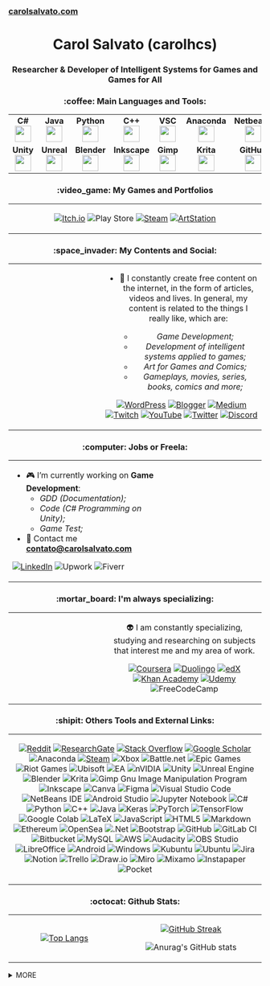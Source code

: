 ### [carolsalvato.com](https://carolsalvato.com)
<h1 align="center">Carol Salvato (carolhcs) </h1>
<h3 align="center">Researcher & Developer of Intelligent Systems for Games and Games for All</h3>

<!-- ----------------------------------------------------------------------------------------------------------------------------- -->

<h3 align="center">:coffee: Main Languages and Tools:</h3>

<table width="320px" align="center">
    <tbody>
        <tr valign="top">
            <td width="80px" align="center">
            <span><strong>C#</strong></span><br>
            <img height="32px" src="https://cdn.jsdelivr.net/gh/devicons/devicon/icons/csharp/csharp-original.svg">
            </td>
            <td width="80px" align="center">
            <span><strong>Java</strong></span><br>
            <img height="32" src="https://cdn.jsdelivr.net/gh/devicons/devicon/icons/java/java-original.svg">
            </td>
            <td width="80px" align="center">
            <span><strong>Python</strong></span><br>
            <img height="32" src="https://cdn.jsdelivr.net/gh/devicons/devicon/icons/python/python-original.svg">
            </td>
            <td width="80px" align="center">
            <span><strong>C++</strong></span><br>
            <img height="32px" src="https://cdn.jsdelivr.net/gh/devicons/devicon/icons/cplusplus/cplusplus-original.svg">
            </td>
	    <td width="80px" align="center">
            <span><strong>VSC</strong></span><br>
            <img height="32px" src="https://cdn.jsdelivr.net/gh/devicons/devicon/icons/vscode/vscode-original.svg">
	    </td>
	    <td width="80px" align="center">
            <span><strong>Anaconda</strong></span><br>
            <img height="32px" src="https://cdn.jsdelivr.net/gh/devicons/devicon/icons/anaconda/anaconda-original.svg">
	    </td>
	    <td width="80px" align="center">
            <span><strong>Netbeans</strong></span><br>
            <img height="32px" src="https://upload.wikimedia.org/wikipedia/commons/9/98/Apache_NetBeans_Logo.svg">
	    </td>
        </tr>
        <tr valign="top">
            <td width="80px" align="center">
            <span><strong>Unity</strong></span><br>
            <img height="32px" src="https://cdn.jsdelivr.net/gh/devicons/devicon/icons/unity/unity-original.svg">
            </td>
            <td width="80px" align="center">
            <span><strong>Unreal</strong></span><br>
            <img height="32px" src="https://cdn.jsdelivr.net/gh/devicons/devicon/icons/unrealengine/unrealengine-original.svg">
            </td>
            <td width="80px" align="center">
            <span><strong>Blender</strong></span><br>
            <img height="32px" src="https://cdn.jsdelivr.net/gh/devicons/devicon/icons/blender/blender-original.svg">
	    </td>
	    <td width="80px" align="center">
            <span><strong>Inkscape</strong></span><br>
            <img height="32px" src="https://cdn.jsdelivr.net/gh/devicons/devicon/icons/inkscape/inkscape-original.svg">
            </td>
            <td width="80px" align="center">
            <span><strong>Gimp</strong></span><br>
            <img height="32px" src="https://cdn.jsdelivr.net/gh/devicons/devicon/icons/gimp/gimp-original.svg">
            </td>
	    <td width="80px" align="center">
            <span><strong>Krita</strong></span><br>
            <img height="32px" src="https://upload.wikimedia.org/wikipedia/commons/6/63/Krita_Application_Logo.svg">
	    </td>
	    <td width="80px" align="center">
            <span><strong>GitHub</strong></span><br>
            <img height="32px" src="https://cdn.jsdelivr.net/gh/devicons/devicon/icons/github/github-original.svg">
	    </td>
        </tr>
    </tbody>
</table>

<!-- ----------------------------------------------------------------------------------------------------------------------------- -->

<h3 align="center">:video_game: My Games and Portfolios</h3>
<table width="500px" align="center">
<tbody>
<tr>
<td width="900px" align="center">

[![Itch.io](https://img.shields.io/badge/Itch-%23FF0B34.svg?style=for-the-badge&logo=Itch.io&logoColor=white)](https://carolsalvato.itch.io/)
![Play Store](https://img.shields.io/badge/Google_Play-414141?style=for-the-badge&logo=google-play&logoColor=white)
[![Steam](https://img.shields.io/badge/steam-%23000000.svg?style=for-the-badge&logo=steam&logoColor=white)](https://steamcommunity.com/id/carolhcs/)
[![ArtStation](https://img.shields.io/badge/ArtStation-13AFF0.svg?style=for-the-badge&logo=ArtStation&logoColor=white)](https://carolsalvato.artstation.com/)

</td>
</tr>
<tbody>
</table>

<!-- ----------------------------------------------------------------------------------------------------------------------------- -->
<!-- https://github.com/Ileriayo/markdown-badges  ou https://home.aveek.io/GitHub-Profile-Badges/-->

<h3 align="center">:space_invader: My Contents and Social:</h3>
<table width="500px" align="center">
<tbody>
<tr>
<td width="400px" align="center">

</td>
<td width="500px" align="center">

- :octopus: I constantly create free content on the internet, in the form of articles, videos and lives. In general, my content is related to the things I really like, which are:

  - *Game Development;*
  - *Development of intelligent systems applied to games;*
  - *Art for Games and Comics;*
  - *Gameplays, movies, series, books, comics and more;*

[![WordPress](https://img.shields.io/badge/CarolSalvato-%23117AC9.svg?style=for-the-badge&logo=WordPress&logoColor=white)](https://carolsalvato.com/)
[![Blogger](https://img.shields.io/badge/Blogger-FF5722?style=for-the-badge&logo=blogger&logoColor=white)](https://algamecode.blogspot.com/)
[![Medium](https://img.shields.io/badge/Medium-12100E?style=for-the-badge&logo=medium&logoColor=white)](https://medium.com/@carolhcs)
[![Twitch](https://img.shields.io/badge/Twitch-%239146FF.svg?style=for-the-badge&logo=Twitch&logoColor=white)](https://www.twitch.tv/carolsalvato)
[![YouTube](https://img.shields.io/badge/YouTube-%23FF0000.svg?style=for-the-badge&logo=YouTube&logoColor=white)](https://www.youtube.com/channel/UCvQvcK1CaBJULBCEUYoUyLA)
[![Twitter](https://img.shields.io/badge/Twitter-%231DA1F2.svg?style=for-the-badge&logo=Twitter&logoColor=white)](https://twitter.com/carol_HCS)
[![Discord](https://img.shields.io/badge/CarolSalvato-%237289DA.svg?style=for-the-badge&logo=discord&logoColor=white)](https://discord.gg/ZCxeZbaZCF)

</td>
</tr>
<tbody>
</table>


<!-- ----------------------------------------------------------------------------------------------------------------------------- -->

<h3 align="center">:computer: Jobs or Freela:</h3>
<table width="500px" align="center">
<tbody>
<tr>
<td width="400px">

- :video_game: I’m currently working on **Game Development**:
  - *GDD (Documentation);*
  - *Code (C# Programming on Unity);*
  - *Game Test;*
- :e-mail: Contact me **[contato@carolsalvato.com](https://algamecode.blogspot.com/)**

[![LinkedIn](https://img.shields.io/badge/linkedin-%230077B5.svg?style=for-the-badge&logo=linkedin&logoColor=white)](https://www.linkedin.com/in/h%C3%A9llen-caroline-salvato-23702191/)
![Upwork](https://img.shields.io/badge/UpWork-6FDA44?style=for-the-badge&logo=Upwork&logoColor=white)
![Fiverr](https://img.shields.io/badge/fiverr-1DBF73?style=for-the-badge&logo=fiverr&logoColor=white)

</td>

<td width="500px" align="center">

</td>

</tr>
<tbody>
</table>

<!-- ------------------------------------------------------------------------------------------------------------------------------------------------- -->

<h3 align="center">:mortar_board: I'm always specializing:</h3>
<table width="500px" align="center">
<tbody>
<tr>
<td width="400px" align="center">

</td>
<td width="500px" align="center">

:alien: I am constantly specializing, studying and researching on subjects that interest me and my area of work.

[![Coursera](https://img.shields.io/badge/Coursera-%230056D2.svg?style=for-the-badge&logo=Coursera&logoColor=white)](https://www.coursera.org/user/cd9b5d4d4de4cb9f348e6d485bdaeb9b)
[![Duolingo](https://img.shields.io/badge/Duolingo-%234DC730.svg?style=for-the-badge&logo=Duolingo&logoColor=white)](https://www.duolingo.com/profile/carolhcs)
[![edX](https://img.shields.io/badge/edX-%2302262B.svg?style=for-the-badge&logo=edX&logoColor=white)](https://profile.edx.org/u/carolhcs)
[![Khan Academy](https://img.shields.io/badge/KhanAcademy-%2314BF96.svg?style=for-the-badge&logo=KhanAcademy&logoColor=white)](http://www.khanacademy.org/profile/carolhcs)
[![Udemy](https://img.shields.io/badge/Udemy-A435F0?style=for-the-badge&logo=Udemy&logoColor=white)](https://www.udemy.com/user/hellen-caroline-salvato/)
![FreeCodeCamp](https://img.shields.io/badge/Freecodecamp-%23123.svg?&style=for-the-badge&logo=freecodecamp&logoColor=green)

</td>
</tr>
<tbody>
</table>


<!-- ----------------------------------------------------------------------------------------------------------------------------- -->
<!-- https://github.com/Ileriayo/markdown-badges  ou https://home.aveek.io/GitHub-Profile-Badges/-->

<h3 align="center">:shipit: Others Tools and External Links:</h3>
<table width="500px" align="center">
<tbody>
<tr>
<td width="900px" align="center">

[![Reddit](https://img.shields.io/badge/Reddit-%23FF4500.svg?style=for-the-badge&logo=Reddit&logoColor=white)](https://www.reddit.com/user/carolhcs0)
[![ResearchGate](https://img.shields.io/badge/ResearchGate-00CCBB?style=for-the-badge&logo=ResearchGate&logoColor=white)](https://www.researchgate.net/profile/Hellen-Caroline-Salvato)
[![Stack Overflow](https://img.shields.io/badge/-Stackoverflow-FE7A16?style=for-the-badge&logo=stack-overflow&logoColor=white)](https://stackoverflow.com/users/10236383/carolhcs)
[![Google Scholar](https://img.shields.io/badge/Google%20Scholar-4285F4.svg?style=for-the-badge&logo=Google-Scholar&logoColor=white)](https://scholar.google.com.br/citations?user=3BWvD3oAAAAJ&hl=pt-BR)
![Anaconda](https://img.shields.io/badge/Anaconda-%2344A833.svg?style=for-the-badge&logo=anaconda&logoColor=white)
[![Steam](https://img.shields.io/badge/steam-%23000000.svg?style=for-the-badge&logo=steam&logoColor=white)](https://steamcommunity.com/id/carolhcs/)
![Xbox](https://img.shields.io/badge/xbox-%23107C10.svg?style=for-the-badge&logo=xbox&logoColor=white)
![Battle.net](https://img.shields.io/badge/battle.net-%2300AEFF.svg?style=for-the-badge&logo=battle.net&logoColor=white)
![Epic Games](https://img.shields.io/badge/epicgames-%23313131.svg?style=for-the-badge&logo=epicgames&logoColor=white)
![Riot Games](https://img.shields.io/badge/riotgames-D32936.svg?style=for-the-badge&logo=riotgames&logoColor=white)
![Ubisoft](https://img.shields.io/badge/Ubisoft-%23F5F5F5.svg?style=for-the-badge&logo=Ubisoft&logoColor=black)
![EA](https://img.shields.io/badge/ea-%23000000.svg?style=for-the-badge&logo=ea&logoColor=white)
![nVIDIA](https://img.shields.io/badge/nVIDIA-%2376B900.svg?style=for-the-badge&logo=nVIDIA&logoColor=white)
![Unity](https://img.shields.io/badge/unity-%23000000.svg?style=for-the-badge&logo=unity&logoColor=white)
![Unreal Engine](https://img.shields.io/badge/unrealengine-%23313131.svg?style=for-the-badge&logo=unrealengine&logoColor=white)
![Blender](https://img.shields.io/badge/blender-%23F5792A.svg?style=for-the-badge&logo=blender&logoColor=white)
![Krita](https://img.shields.io/badge/Krita-203759?style=for-the-badge&logo=krita&logoColor=EEF37B)
![Gimp Gnu Image Manipulation Program](https://img.shields.io/badge/Gimp-657D8B?style=for-the-badge&logo=gimp&logoColor=FFFFFF)
![Inkscape](https://img.shields.io/badge/Inkscape-e0e0e0?style=for-the-badge&logo=inkscape&logoColor=080A13)
![Canva](https://img.shields.io/badge/Canva-%2300C4CC.svg?style=for-the-badge&logo=Canva&logoColor=white)
![Figma](https://img.shields.io/badge/figma-%23F24E1E.svg?style=for-the-badge&logo=figma&logoColor=white)
![Visual Studio Code](https://img.shields.io/badge/Visual%20Studio%20Code-0078d7.svg?style=for-the-badge&logo=visual-studio-code&logoColor=white)
![NetBeans IDE](https://img.shields.io/badge/NetBeansIDE-1B6AC6.svg?style=for-the-badge&logo=apache-netbeans-ide&logoColor=white)
![Android Studio](https://img.shields.io/badge/Android%20Studio-3DDC84.svg?style=for-the-badge&logo=android-studio&logoColor=white)
![Jupyter Notebook](https://img.shields.io/badge/jupyter-%23FA0F00.svg?style=for-the-badge&logo=jupyter&logoColor=white)
![C#](https://img.shields.io/badge/c%23-%23239120.svg?style=for-the-badge&logo=c-sharp&logoColor=white)	
![Python](https://img.shields.io/badge/python-3670A0?style=for-the-badge&logo=python&logoColor=ffdd54)
![C++](https://img.shields.io/badge/c++-%2300599C.svg?style=for-the-badge&logo=c%2B%2B&logoColor=white)
![Java](https://img.shields.io/badge/java-%23ED8B00.svg?style=for-the-badge&logo=java&logoColor=white)
![Keras](https://img.shields.io/badge/Keras-%23D00000.svg?style=for-the-badge&logo=Keras&logoColor=white)
![PyTorch](https://img.shields.io/badge/PyTorch-%23EE4C2C.svg?style=for-the-badge&logo=PyTorch&logoColor=white)
![TensorFlow](https://img.shields.io/badge/TensorFlow-%23FF6F00.svg?style=for-the-badge&logo=TensorFlow&logoColor=white)
![Google Colab](https://img.shields.io/badge/Google%20Colab-F9AB00.svg?style=for-the-badge&logo=Google-Colab&logoColor=white)
![LaTeX](https://img.shields.io/badge/latex-%23008080.svg?style=for-the-badge&logo=latex&logoColor=white)
![JavaScript](https://img.shields.io/badge/javascript-%23323330.svg?style=for-the-badge&logo=javascript&logoColor=%23F7DF1E)
![HTML5](https://img.shields.io/badge/html5-%23E34F26.svg?style=for-the-badge&logo=html5&logoColor=white)
![Markdown](https://img.shields.io/badge/markdown-%23000000.svg?style=for-the-badge&logo=markdown&logoColor=white)
![Ethereum](https://img.shields.io/badge/Ethereum-3C3C3D?style=for-the-badge&logo=Ethereum&logoColor=white)
![OpenSea](https://img.shields.io/badge/OpenSea-%232081E2.svg?style=for-the-badge&logo=opensea&logoColor=white)
![.Net](https://img.shields.io/badge/.NET-5C2D91?style=for-the-badge&logo=.net&logoColor=white)
![Bootstrap](https://img.shields.io/badge/bootstrap-%23563D7C.svg?style=for-the-badge&logo=bootstrap&logoColor=white)
![GitHub](https://img.shields.io/badge/github-%23121011.svg?style=for-the-badge&logo=github&logoColor=white)
![GitLab CI](https://img.shields.io/badge/gitlab%20ci-%23181717.svg?style=for-the-badge&logo=gitlab&logoColor=white)
![Bitbucket](https://img.shields.io/badge/bitbucket-%230047B3.svg?style=for-the-badge&logo=bitbucket&logoColor=white)
![MySQL](https://img.shields.io/badge/mysql-%2300f.svg?style=for-the-badge&logo=mysql&logoColor=white)
![AWS](https://img.shields.io/badge/AWS-%23FF9900.svg?style=for-the-badge&logo=amazon-aws&logoColor=white)
![Audacity](https://img.shields.io/badge/Audacity-0000CC?style=for-the-badge&logo=audacity&logoColor=white)
![OBS Studio](https://img.shields.io/badge/OBS%20Studio-302E31.svg?style=for-the-badge&logo=OBS-Studio&logoColor=white)
![LibreOffice](https://img.shields.io/badge/LibreOffice-%2318A303?style=for-the-badge&logo=LibreOffice&logoColor=white)
![Android](https://img.shields.io/badge/Android-3DDC84?style=for-the-badge&logo=android&logoColor=white)
![Windows](https://img.shields.io/badge/Windows-0078D6?style=for-the-badge&logo=windows&logoColor=white)
![Kubuntu](https://img.shields.io/badge/-KUbuntu-%230079C1?style=for-the-badge&logo=kubuntu&logoColor=white)
![Ubuntu](https://img.shields.io/badge/Ubuntu-E95420?style=for-the-badge&logo=ubuntu&logoColor=white)
![Jira](https://img.shields.io/badge/jira-%230A0FFF.svg?style=for-the-badge&logo=jira&logoColor=white)
![Notion](https://img.shields.io/badge/Notion-%23000000.svg?style=for-the-badge&logo=notion&logoColor=white)
![Trello](https://img.shields.io/badge/Trello-%23026AA7.svg?style=for-the-badge&logo=Trello&logoColor=white)
![Draw.io](https://img.shields.io/badge/draw.io-F08705.svg?style=for-the-badge&logo=diagramsdotnet&logoColor=white)
![Miro](https://img.shields.io/badge/Miro-050038.svg?style=for-the-badge&logo=Miro&logoColor=white)
![Mixamo](https://img.shields.io/badge/Mixamo-FF0000.svg?style=for-the-badge&logo=Adobe&logoColor=white)
![Instapaper](https://img.shields.io/badge/Instapaper-1F1F1F.svg?style=for-the-badge&logo=Instapaper&logoColor=white)
![Pocket](https://img.shields.io/badge/Pocket-EF3F56.svg?style=for-the-badge&logo=Pocket&logoColor=white)
	
</td>
</tr>
<tbody>
</table>

<!-- ----------------------------------------------------------------------------------------------------------------------------- -->

<h3 align="center">:octocat: Github Stats:</h3>
<table width="900px" align="center">
<tbody>
<tr>
<td width="400px" align="center">

[![Top Langs](https://github-readme-stats.vercel.app/api/top-langs/?username=carolhcs&langs_count=10&theme=midnight-purple)](https://github.com/anuraghazra/github-readme-stats)

</td>

<td width="500px" align="center">
			
[![GitHub Streak](https://github-readme-streak-stats.herokuapp.com?user=carolhcs&theme=midnight-purple)](https://git.io/streak-stats)
			
![Anurag's GitHub stats](https://github-readme-stats.vercel.app/api?username=carolhcs&theme=midnight-purple&show_icons=true)
			
</td>
</tr>
<tbody>
</table>

<!-- ----------------------------------------------------------------------------------------------------------------------------- -->

<details><summary>MORE</summary>
<h3 align="left">Connect with me:</h3>
<p>
<p align="left">
<a href="https://twitter.com/carol_hcs" target="blank"><img align="center" src="https://cdn.jsdelivr.net/npm/simple-icons@3.0.1/icons/twitter.svg" alt="carol_hcs" height="30" width="40" /></a>
<a href="https://linkedin.com/in/héllen-caroline-salvato-23702191" target="blank"><img align="center" src="https://cdn.jsdelivr.net/npm/simple-icons@3.0.1/icons/linkedin.svg" alt="héllen-caroline-salvato-23702191" height="30" width="40" /></a>
<a href="https://fb.com/algamecode" target="blank"><img align="center" src="https://cdn.jsdelivr.net/npm/simple-icons@3.0.1/icons/facebook.svg" alt="algamecode" height="30" width="40" /></a>
<a href="https://instagram.com/carol.hcs" target="blank"><img align="center" src="https://cdn.jsdelivr.net/npm/simple-icons@3.0.1/icons/instagram.svg" alt="carol.hcs" height="30" width="40" /></a>
<a href="https://medium.com/@carolhcs" target="blank"><img align="center" src="https://cdn.jsdelivr.net/npm/simple-icons@3.0.1/icons/medium.svg" alt="@carolhcs" height="30" width="40" /></a>
<a href="https://www.youtube.com/channel/UCvQvcK1CaBJULBCEUYoUyLA" target="blank"><img align="center" src="https://cdn.jsdelivr.net/npm/simple-icons@3.0.1/icons/youtube.svg" alt="carol salvato" height="30" width="40" /></a>
</p>
<h3 align="left">Credits and References:</h3>
<p>

[Awesome GitHub Profile README](https://github.com/abhisheknaiidu/awesome-github-profile-readme)

[Emojis](https://gist.github.com/rxaviers/7360908)

[Badges](https://github.com/Ileriayo/markdown-badges)

[Badges](https://home.aveek.io/GitHub-Profile-Badges/)

[Sintaxe básica de escrita e formatação no GitHub](https://docs.github.com/pt/get-started/writing-on-github/getting-started-with-writing-and-formatting-on-github/basic-writing-and-formatting-syntax)

</p>
</p>
</details>



<!-- 
<p align="left"> <a href="https://github.com/ryo-ma/github-profile-trophy"><img src="https://github-profile-trophy.vercel.app/?username=carolhcs" alt="carolhcs" /></a> </p> -->
<!--
<a href="https://developer.android.com" target="_blank"> <img src="https://raw.githubusercontent.com/devicons/devicon/master/icons/android/android-original.svg" alt="android" width="40" height="40"/> </a>
<a href="https://www.w3schools.com/cpp/" target="_blank"> <img src="https://raw.githubusercontent.com/devicons/devicon/master/icons/cplusplus/cplusplus-original.svg" alt="cplusplus" width="40" height="40"/> </a>
<a href="https://www.w3schools.com/css/" target="_blank"> <img src="https://raw.githubusercontent.com/devicons/devicon/master/icons/css3/css3-original.svg" alt="css3" width="40" height="40"/> </a> 
<a href="https://www.w3.org/html/" target="_blank"> <img src="https://raw.githubusercontent.com/devicons/devicon/master/icons/html5/html5-original.svg" alt="html5" width="40" height="40"/> </a> 
<a href="https://developer.mozilla.org/en-US/docs/Web/JavaScript" target="_blank"> <img src="https://github.com/hussainweb/hussainweb/blob/main/icons/javascript.png?raw=true" alt="javascript" width="40" height="40"/> </a>
<a href="https://unrealengine.com/" target="_blank"> <img src="https://raw.githubusercontent.com/kenangundogan/fontisto/036b7eca71aab1bef8e6a0518f7329f13ed62f6b/icons/svg/brand/unreal-engine.svg" alt="unreal" width="40" height="40"/> </a>
<a href="https://pytorch.org/" target="_blank"> <img src="https://www.vectorlogo.zone/logos/pytorch/pytorch-icon.svg" alt="pytorch" width="40" height="40"/> </a> 

<a href="https://github.com/sponsors/terrytangyuan"><img src="https://img.shields.io/badge/Sponsors--_.svg?style=social&logo=github&logoColor=EA4AAA" alt="Sponsors"></a>
<p align="left"><a href="https://twitter.com/carol_hcs" target="blank"><img src="https://img.shields.io/twitter/follow/carol_hcs?logo=twitter&style=for-the-badge" alt="carol_hcs" /></a></p>
<p align="center">
	<a href="https://github.com/carolhcs"><img src="https://img.shields.io/github/followers/terrytangyuan.svg?label=GitHub&style=social" alt="GitHub"></a>
	<a href="https://twitter.com/carol_hcs"><img src="https://img.shields.io/twitter/follow/TerryTangYuan?label=Twitter&style=social" alt="Twitter"></a>
	<a href="https://www.linkedin.com/in/héllen-caroline-salvato-23702191"><img src="https://img.shields.io/badge/LinkedIn--_.svg?style=social&logo=linkedin" alt="LinkedIn"></a>
	<a href="https://scholar.google.com/citations?user=3BWvD3oAAAAJ&hl=pt-BR"><img src="https://img.shields.io/badge/Citations-1.2k-_.svg?style=social&logo=google-scholar" alt="Scholars"></a>
</p>
**carolhcs/carolhcs** is a ✨ _special_ ✨ repository because its `README.md` (this file) appears on your GitHub profile.
Here are some ideas to get you started:
- 🔭 I’m currently working on ...
-->

